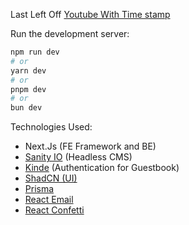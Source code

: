 Last Left Off [Youtube With Time stamp](https://youtu.be/PkffpzERpKs?t=9209)

Run the development server:

```bash
npm run dev
# or
yarn dev
# or
pnpm dev
# or
bun dev
```

Technologies Used:

- Next.Js (FE Framework and BE)
- [Sanity IO](https://sanity.io) (Headless CMS)
- [Kinde](https://kinde.com) (Authentication for Guestbook)
- [ShadCN (UI)](https://ui.shadcn.com/docs/components/sheet)
- [Prisma](https://www.prisma.io)
- [React Email](https://react.email) 
- [React Confetti](https://www.npmjs.com/package/react-confetti)